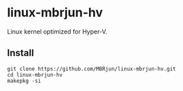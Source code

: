 # linux-mbrjun-hv
Linux kernel optimized for Hyper-V.  

## Install
```
git clone https://github.com/MBRjun/linux-mbrjun-hv.git
cd linux-mbrjun-hv
makepkg -si
```
